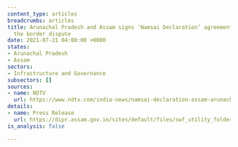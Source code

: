 ```yaml
---
content_type: articles
breadcrumbs: articles
title: Arunachal Pradesh and Assam signs ‘Namsai Declaration’ agreement to minimize
  the border dispute
date: 2021-07-21 04:00:00 +0000
states:
- Arunachal Pradesh
- Assam
sectors:
- Infrastructure and Governance
subsectors: []
sources:
- name: NDTV
  url: https://www.ndtv.com/india-news/namsai-declaration-assam-arunachal-pradesh-agree-to-resolve-decades-old-border-dispute-3163025
details:
- name: Press Release
  url: https://dipr.assam.gov.in/sites/default/files/swf_utility_folder/departments/dipr_webcomindia_org_oid_4/menu/document/assam-arunachal_cms_talk.pdf
is_analysis: false

---
```

